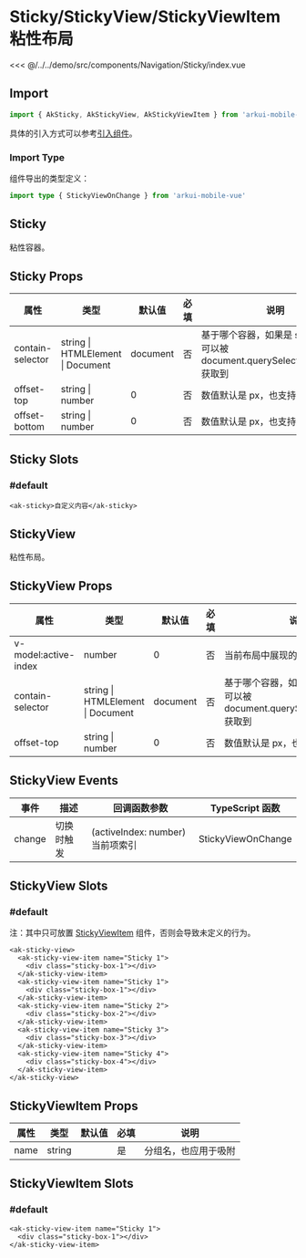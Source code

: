 # Sticky/StickyView/StickyViewItem 粘性布局

<CodeDemo name="Sticky">

<<< @/../../demo/src/components/Navigation/Sticky/index.vue

</CodeDemo>

## Import

```js
import { AkSticky, AkStickyView, AkStickyViewItem } from 'arkui-mobile-vue'
```

具体的引入方式可以参考[引入组件](../guide/import.md)。

### Import Type

组件导出的类型定义：

```ts
import type { StickyViewOnChange } from 'arkui-mobile-vue'
```

## Sticky

粘性容器。

## Sticky Props

| 属性             | 类型                              | 默认值   | 必填 | 说明                                                                            |
| ---------------- | --------------------------------- | -------- | ---- | ------------------------------------------------------------------------------- |
| contain-selector | string \| HTMLElement \| Document | document | 否   | 基于哪个容器，如果是 string，则为可以被 document.querySelector(selector) 获取到 |
| offset-top       | string \| number                  | 0        | 否   | 数值默认是 px，也支持 vw/vh                                                     |
| offset-bottom    | string \| number                  | 0        | 否   | 数值默认是 px，也支持 vw/vh                                                     |

## Sticky Slots

### #default

```vue
<ak-sticky>自定义内容</ak-sticky>
```

## StickyView

粘性布局。

## StickyView Props

| 属性                 | 类型                              | 默认值   | 必填 | 说明                                                                            |
| -------------------- | --------------------------------- | -------- | ---- | ------------------------------------------------------------------------------- |
| v-model:active-index | number                            | 0        | 否   | 当前布局中展现的子项 index                                                      |
| contain-selector     | string \| HTMLElement \| Document | document | 否   | 基于哪个容器，如果是 string，则为可以被 document.querySelector(selector) 获取到 |
| offset-top           | string \| number                  | 0        | 否   | 数值默认是 px，也支持 vw/vh                                                     |

## StickyView Events

| 事件   | 描述       | 回调函数参数                     | TypeScript 函数    |
| ------ | ---------- | -------------------------------- | ------------------ |
| change | 切换时触发 | (activeIndex: number) 当前项索引 | StickyViewOnChange |

## StickyView Slots

### #default

注：其中只可放置 [StickyViewItem](./Sticky.md#stickyviewitem-props) 组件，否则会导致未定义的行为。

```vue
<ak-sticky-view>
  <ak-sticky-view-item name="Sticky 1">
    <div class="sticky-box-1"></div>
  </ak-sticky-view-item>
  <ak-sticky-view-item name="Sticky 1">
    <div class="sticky-box-1"></div>
  </ak-sticky-view-item>
  <ak-sticky-view-item name="Sticky 2">
    <div class="sticky-box-2"></div>
  </ak-sticky-view-item>
  <ak-sticky-view-item name="Sticky 3">
    <div class="sticky-box-3"></div>
  </ak-sticky-view-item>
  <ak-sticky-view-item name="Sticky 4">
    <div class="sticky-box-4"></div>
  </ak-sticky-view-item>
</ak-sticky-view>
```

## StickyViewItem Props

| 属性 | 类型   | 默认值 | 必填 | 说明                 |
| ---- | ------ | ------ | ---- | -------------------- |
| name | string |        | 是   | 分组名，也应用于吸附 |

## StickyViewItem Slots

### #default

```vue
<ak-sticky-view-item name="Sticky 1">
  <div class="sticky-box-1"></div>
</ak-sticky-view-item>
```
